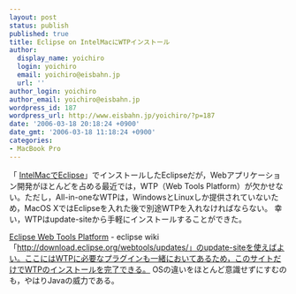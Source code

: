 ```yaml
---
layout: post
status: publish
published: true
title: Eclipse on IntelMacにWTPインストール
author:
  display_name: yoichiro
  login: yoichiro
  email: yoichiro@eisbahn.jp
  url: ''
author_login: yoichiro
author_email: yoichiro@eisbahn.jp
wordpress_id: 187
wordpress_url: http://www.eisbahn.jp/yoichiro/?p=187
date: '2006-03-18 20:18:24 +0900'
date_gmt: '2006-03-18 11:18:24 +0900'
categories:
- MacBook Pro
---
```


「
[IntelMacでEclipse](http://www.eisbahn.jp/yoichiro/2006/03/intelmaceclipse_1.html)」でインストールしたEclipseだが，Webアプリケーション開発がほとんどを占める最近では，WTP（Web Tools Platform）が欠かせない。ただし，All-in-oneなWTPは，WindowsとLinuxしか提供されていないため，MacOS XではEclipseを入れた後で別途WTPを入れなければならない。
幸い，WTPはupdate-siteから手軽にインストールすることができた。

[Eclipse Web Tools Platform](http://www.eclipsewiki.net/eclipse/?Eclipse%20Web%20Tools%20Platform) - eclipse wiki
「http://download.eclipse.org/webtools/updates/」のupdate-siteを使えばよい。ここにはWTPに必要なプラグインも一緒においてあるため，このサイトだけでWTPのインストールを完了できる。
OSの違いをほとんど意識せずにすむのも，やはりJavaの威力である。
